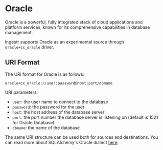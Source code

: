 # Oracle
Oracle is a powerful, fully integrated stack of cloud applications and platform services, known for its comprehensive capabilities in database management.

ingestr supports Oracle as an experimental source through `oracle+cx_oracle` driver.

## URI Format
The URI format for Oracle is as follows:

```plaintext
oracle+cx_oracle://user:password@host:port/dbname
```

URI parameters:
- `user`: the user name to connect to the database
- `password`: the password for the user
- `host`: the host address of the database server
- `port`: the port number the database server is listening on (default is 1521 for Oracle Database)
- `dbname`: the name of the database

The same URI structure can be used both for sources and destinations. You can read more about SQLAlchemy's Oracle dialect [here](https://docs.sqlalchemy.org/en/20/core/engines.html#oracle).
